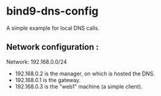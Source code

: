 # bind9-dns-config
A simple example for local DNS calls.

## Network configuration :

Network: 192.168.0.0/24

- 192.168.0.2 is the manager, on which is hosted the DNS.
- 192.168.0.1 is the gateway.
- 192.168.0.3 is the "web1" machine (a simple client).
